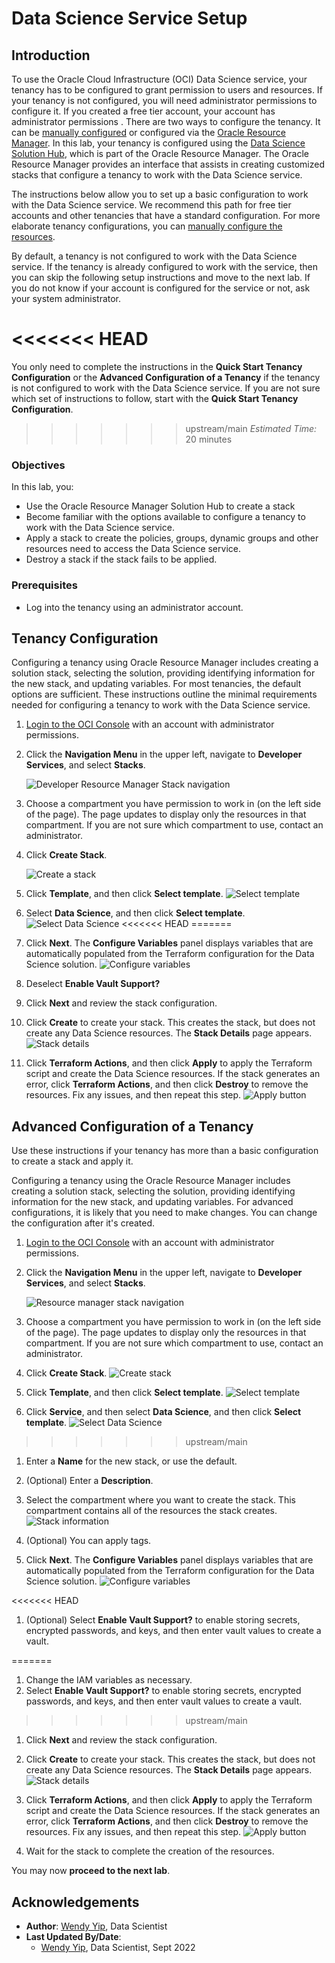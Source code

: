 # Data Science Service Setup

## Introduction

To use the Oracle Cloud Infrastructure (OCI) Data Science service, your tenancy has to be configured to grant permission to users and resources. If your tenancy is not configured, you will need administrator permissions to configure it. If you created a free tier account, your account has administrator permissions . There are two ways to configure the tenancy. It can be [manually configured](https://docs.cloud.oracle.com/en-us/iaas/data-science/using/configure-tenancy.htm) or configured via the [Oracle Resource Manager](https://www.oracle.com/cloud/systems-management/resource-manager/). In this lab, your tenancy is configured using the [Data Science Solution Hub](https://docs.cloud.oracle.com/en-us/iaas/data-science/using/orm-configure-tenancy.htm), which is part of the Oracle Resource Manager. The Oracle Resource Manager provides an interface that assists in creating customized stacks that configure a tenancy to work with the Data Science service.

The instructions below allow you to set up a basic configuration to work with the Data Science service. We recommend this path for free tier accounts and other tenancies that have a standard configuration. For more elaborate tenancy configurations, you can [manually configure the resources](https://docs.cloud.oracle.com/en-us/iaas/data-science/using/configure-tenancy.htm).

By default, a tenancy is not configured to work with the Data Science service. If the tenancy is already configured to work with the service, then you can skip the following setup instructions and move to the next lab. If you do not know if your account is configured for the service or not, ask your system administrator.

<<<<<<< HEAD
=======
You only need to complete the instructions in the **Quick Start Tenancy Configuration** or the **Advanced Configuration of a Tenancy** if the tenancy is not configured to work with the Data Science service. If you are not sure which set of instructions to follow, start with the **Quick Start Tenancy Configuration**.

>>>>>>> upstream/main
*Estimated Time:* 20 minutes

### Objectives

In this lab, you:
* Use the Oracle Resource Manager Solution Hub to create a stack
* Become familiar with the options available to configure a tenancy to work with the Data Science service.
* Apply a stack to create the policies, groups, dynamic groups and other resources need to access the Data Science service.
* Destroy a stack if the stack fails to be applied.

### Prerequisites

* Log into the tenancy using an administrator account.

## Tenancy Configuration

Configuring a tenancy using Oracle Resource Manager includes creating a solution stack, selecting the solution, providing identifying information for the new stack, and updating variables. For most tenancies, the default options are sufficient. These instructions outline the minimal requirements needed for configuring a tenancy to work with the Data Science service. 

1. [Login to the OCI Console](https://www.oracle.com/cloud/sign-in.html) with an account with administrator permissions.

1. Click the **Navigation Menu** in the upper left, navigate to **Developer Services**, and select **Stacks**.

	![Developer Resource Manager Stack navigation](https://oracle-livelabs.github.io/common/images/console/developer-resmgr-stacks.png " ")

1. Choose a compartment you have permission to work in (on the left side of the page). The page updates to display only the resources in that compartment. If you are not sure which compartment to use, contact an administrator.

1. Click **Create Stack**.

    ![Create a stack](./../common/images/orm-create-stack.png)

1. Click **Template**, and then click **Select template**. 
    ![Select template](./../common/images/orm-select-template.png)

1. Select **Data Science**, and then click **Select template**.
    ![Select Data Science](./../common/images/orm-select-data-science.png)
<<<<<<< HEAD
=======

1. Click **Next**. The **Configure Variables** panel displays variables that are automatically populated from the Terraform configuration for the Data Science solution.
    ![Configure variables](./../common/images/orm-configure-variables.png)

1. Deselect **Enable Vault Support?**

1. Click **Next** and review the stack configuration.
1. Click **Create** to create your stack. This creates the stack, but does not create any Data Science resources. The **Stack Details** page appears.
    ![Stack details](./../common/images/orm-stack-detail.png)

1. Click **Terraform Actions**, and then click **Apply** to apply the Terraform script and create the Data Science resources. If the stack generates an error, click **Terraform Actions**, and then click **Destroy** to remove the resources. Fix any issues, and then repeat this step.
    ![Apply button](./../common/images/orm-stack-apply.png)

## Advanced Configuration of a Tenancy

Use these instructions if your tenancy has more than a basic configuration to create a stack and apply it.

Configuring a tenancy using the Oracle Resource Manager includes creating a solution stack, selecting the solution, providing identifying information for the new stack, and updating variables. For advanced configurations, it is likely that you need to make changes. You can change the configuration after it's created.

1. [Login to the OCI Console](https://www.oracle.com/cloud/sign-in.html) with an account with administrator permissions.
1. Click the **Navigation Menu** in the upper left, navigate to **Developer Services**, and select **Stacks**.

	![Resource manager stack navigation](https://oracle-livelabs.github.io/common/images/console/developer-resmgr-stacks.png " ")

1. Choose a compartment you have permission to work in (on the left side of the page). The page updates to display only the resources in that compartment. If you are not sure which compartment to use, contact an administrator.
1. Click **Create Stack**.
    ![Create stack](./../common/images/orm-create-stack.png)

1. Click **Template**, and then click **Select template**.
    ![Select template](./../common/images/orm-select-template.png)

1. Click **Service**, and then select **Data Science**, and then click **Select template**.
    ![Select Data Science](./../common/images/orm-select-data-science.png)

>>>>>>> upstream/main
1. Enter a **Name** for the new stack, or use the default.
1. (Optional) Enter a **Description**.
1. Select the compartment where you want to create the stack. This compartment contains all of the resources the stack creates.
    ![Stack information](./../common/images/orm-stack-info.png)

1. (Optional) You can apply tags.
1. Click **Next**. The **Configure Variables** panel displays variables that are automatically populated from the Terraform configuration for the Data Science solution.
    ![Configure variables](./../common/images/orm-configure-variables.png)

<<<<<<< HEAD
1. (Optional) 
Select **Enable Vault Support?** to enable storing secrets, encrypted passwords, and keys, and then enter vault values to create a vault.

=======
1. Change the IAM variables as necessary.
1. Select **Enable Vault Support?** to enable storing secrets, encrypted passwords, and keys, and then enter vault values to create a vault.
>>>>>>> upstream/main
1. Click **Next** and review the stack configuration.
1. Click **Create** to create your stack. This creates the stack, but does not create any Data Science resources. The **Stack Details** page appears.
    ![Stack details](./../common/images/orm-stack-detail.png)

1. Click **Terraform Actions**, and then click **Apply** to apply the Terraform script and create the Data Science resources. If the stack generates an error, click **Terraform Actions**, and then click **Destroy** to remove the resources. Fix any issues, and then repeat this step.
    ![Apply button](./../common/images/orm-stack-apply.png)
1. Wait for the stack to complete the creation of the resources.

You may now **proceed to the next lab**.

## Acknowledgements

* **Author**: [Wendy Yip](https://www.linkedin.com/in/wendy-yip-a3990610/), Data Scientist
* **Last Updated By/Date**:
    * [Wendy Yip](https://www.linkedin.com/in/wendy-yip-a3990610/), Data Scientist, Sept 2022
